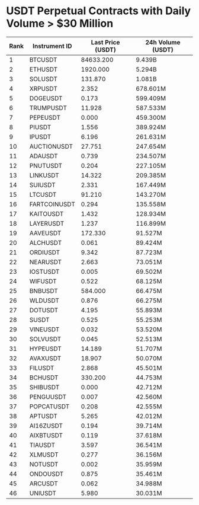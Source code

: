 # USDT Perpetual Contracts with Daily Volume > $30 Million

| Rank | Instrument ID | Last Price (USDT) | 24h Volume (USDT) |
|------|---------------|-------------------|-------------------|
| 1 | BTCUSDT | 84633.200 | 9.439B |
| 2 | ETHUSDT | 1920.000 | 5.294B |
| 3 | SOLUSDT | 131.870 | 1.081B |
| 4 | XRPUSDT | 2.352 | 678.601M |
| 5 | DOGEUSDT | 0.173 | 599.409M |
| 6 | TRUMPUSDT | 11.928 | 587.533M |
| 7 | PEPEUSDT | 0.000 | 459.300M |
| 8 | PIUSDT | 1.556 | 389.924M |
| 9 | IPUSDT | 6.196 | 261.631M |
| 10 | AUCTIONUSDT | 27.751 | 247.654M |
| 11 | ADAUSDT | 0.739 | 234.507M |
| 12 | PNUTUSDT | 0.204 | 227.105M |
| 13 | LINKUSDT | 14.322 | 209.385M |
| 14 | SUIUSDT | 2.331 | 167.449M |
| 15 | LTCUSDT | 91.210 | 143.270M |
| 16 | FARTCOINUSDT | 0.294 | 135.558M |
| 17 | KAITOUSDT | 1.432 | 128.934M |
| 18 | LAYERUSDT | 1.237 | 116.899M |
| 19 | AAVEUSDT | 172.330 | 91.527M |
| 20 | ALCHUSDT | 0.061 | 89.424M |
| 21 | ORDIUSDT | 9.342 | 87.723M |
| 22 | NEARUSDT | 2.663 | 73.051M |
| 23 | IOSTUSDT | 0.005 | 69.502M |
| 24 | WIFUSDT | 0.522 | 68.125M |
| 25 | BNBUSDT | 584.000 | 66.475M |
| 26 | WLDUSDT | 0.876 | 66.275M |
| 27 | DOTUSDT | 4.195 | 55.893M |
| 28 | SUSDT | 0.525 | 55.253M |
| 29 | VINEUSDT | 0.032 | 53.520M |
| 30 | SOLVUSDT | 0.045 | 52.513M |
| 31 | HYPEUSDT | 14.189 | 51.707M |
| 32 | AVAXUSDT | 18.907 | 50.070M |
| 33 | FILUSDT | 2.868 | 45.501M |
| 34 | BCHUSDT | 330.200 | 44.753M |
| 35 | SHIBUSDT | 0.000 | 42.712M |
| 36 | PENGUUSDT | 0.007 | 42.560M |
| 37 | POPCATUSDT | 0.208 | 42.555M |
| 38 | APTUSDT | 5.265 | 42.012M |
| 39 | AI16ZUSDT | 0.194 | 39.714M |
| 40 | AIXBTUSDT | 0.119 | 37.618M |
| 41 | TIAUSDT | 3.597 | 36.541M |
| 42 | XLMUSDT | 0.277 | 36.156M |
| 43 | NOTUSDT | 0.002 | 35.959M |
| 44 | ONDOUSDT | 0.875 | 35.461M |
| 45 | ARCUSDT | 0.062 | 34.988M |
| 46 | UNIUSDT | 5.980 | 30.031M |
